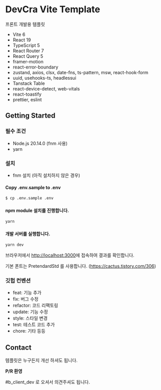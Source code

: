 # DevCra Vite Template

프론트 개발용 템플릿

- Vite 6
- React 19
- TypeScript 5
- React Router 7
- React Query 5
- framer-motion
- react-error-boundary
- zustand, axios, clsx, date-fns, ts-pattern, msw, react-hook-form
- uuid, usehooks-ts, headlessui
- Tanstack Table
- react-device-detect, web-vitals
- react-toastify
- prettier, eslint

## Getting Started

### 필수 조건

- Node.js 20.14.0 (fnm 사용)
- yarn

### 설치

- fnm 설치 (아직 설치하지 않은 경우)

#### Copy .env.sample to .env

```bash
$ cp .env.sample .env
```

#### npm module 설치를 진행합니다.

```bash
yarn
```

#### 개발 서버를 실행합니다.

```bash
yarn dev
```

브라우저에서 [http://localhost:3000](http://localhost:3000)에 접속하여 결과를 확인합니다.

기본 폰트는 PretendardStd 를 사용합니다. (https://cactus.tistory.com/306)

### 깃헙 컨벤션

- feat: 기능 추가
- fix: 버그 수정
- refactor: 코드 리팩토링
- update: 기능 수정
- style: 스타일 변경
- test: 테스트 코드 추가
- chore: 기타 등등

## Contact

템플릿은 누구든지 개선 하셔도 됩니다.

**P/R 환영**

#b_client_dev 로 오셔서 의견주셔도 됩니다.
